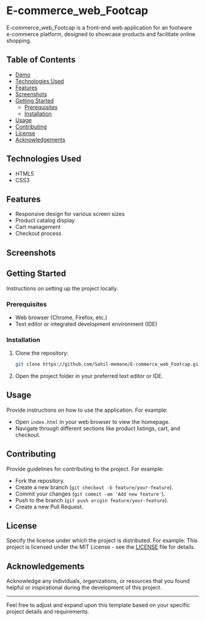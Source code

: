 # E-commerce_web_Footcap

E-commerce_web_Footcap is a front-end web application for an footware e-commerce platform, designed to showcase products and facilitate online shopping.

## Table of Contents

- [Demo](#demo)
- [Technologies Used](#technologies-used)
- [Features](#features)
- [Screenshots](#screenshots)
- [Getting Started](#getting-started)
  - [Prerequisites](#prerequisites)
  - [Installation](#installation)
- [Usage](#usage)
- [Contributing](#contributing)
- [License](#license)
- [Acknowledgements](#acknowledgements)



## Technologies Used

- HTML5
- CSS3

## Features

- Responsive design for various screen sizes
- Product catalog display
- Cart management
- Checkout process

## Screenshots



## Getting Started

Instructions on setting up the project locally.

### Prerequisites

- Web browser (Chrome, Firefox, etc.)
- Text editor or integrated development environment (IDE)

### Installation

1. Clone the repository:
   ```bash
   git clone https://github.com/Sahil-memane/E-commerce_web_Footcap.git
   ```

2. Open the project folder in your preferred text editor or IDE.

## Usage

Provide instructions on how to use the application. For example:
- Open `index.html` in your web browser to view the homepage.
- Navigate through different sections like product listings, cart, and checkout.

## Contributing

Provide guidelines for contributing to the project. For example:
- Fork the repository.
- Create a new branch (`git checkout -b feature/your-feature`).
- Commit your changes (`git commit -am 'Add new feature'`).
- Push to the branch (`git push origin feature/your-feature`).
- Create a new Pull Request.

## License

Specify the license under which the project is distributed. For example:
This project is licensed under the MIT License - see the [LICENSE](LICENSE) file for details.

## Acknowledgements

Acknowledge any individuals, organizations, or resources that you found helpful or inspirational during the development of this project.

---

Feel free to adjust and expand upon this template based on your specific project details and requirements.
